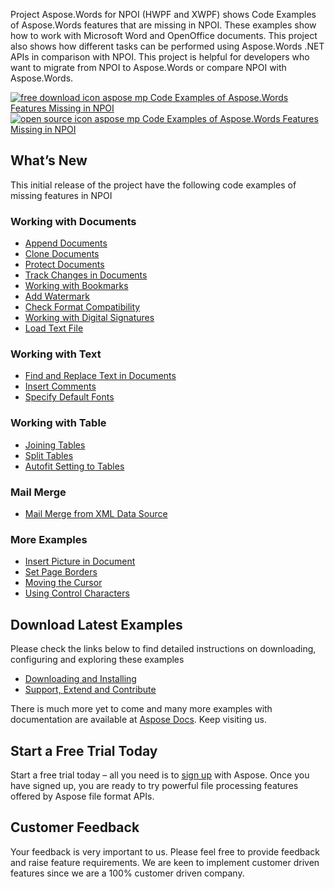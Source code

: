 <div class="entry-content">
<p>Project Aspose.Words for NPOI (HWPF and XWPF) shows Code Examples of Aspose.Words features that are missing in NPOI. These examples show how to work with Microsoft Word and OpenOffice documents. This project also shows how different tasks can be performed  using Aspose.Words .NET APIs in comparison with NPOI. This project is helpful for developers who want to migrate from NPOI to Aspose.Words or compare NPOI with Aspose.Words.</p>
<p><a title="Free Download - Aspose.Words for .NET in comparison with NPOI" href="https://asposenpoi.codeplex.com/releases/view/616437"><img title="Aspose.Words for .NET in comparison with NPOI" src="http://cdn.aspose.com/Images/marketplace/free-download-icon-aspose-mp.png" alt="free download icon aspose mp Code Examples of Aspose.Words Features Missing in NPOI" /></a> <a title="Source Code - Aspose.Words for .NET in comparison with NPOI " href="https://asposenpoi.codeplex.com/SourceControl/latest#Missing%20Features%20of%20NPOI%20HWPF%20and%20XWPF/"> <img title="Source Code - Aspose.Words for .NET in comparison with NPOI" src="http://cdn.aspose.com/Images/marketplace/open-source-icon-aspose-mp.png" alt="open source icon aspose mp Code Examples of Aspose.Words Features Missing in NPOI" /></a></p>
<h2>What&rsquo;s New</h2>
<p>This initial release of the project have the following code examples of missing features in NPOI</p>
<h3>Working with Documents</h3>
<ul>
<li><a title="9.3.1.1 Append Documents" href="https://docs.aspose.com/display/wordsnet/Append+Documents">Append Documents</a> </li>
<li><a title="9.3.1.2 Clone Documents" href="https://docs.aspose.com/display/wordsnet/Clone+Documents">Clone Documents</a> </li>
<li><a title="9.3.1.3 Protect Documents" href="https://docs.aspose.com/display/wordsnet/Protect+Documents">Protect Documents</a> </li>
<li><a title="9.3.1.4 Track Changes in Documents" href="https://docs.aspose.com/display/wordsnet/Track+Changes+in+Documents">Track Changes in Documents</a> </li>
<li><a title="9.3.1.5 Working with Bookmarks" href="https://docs.aspose.com/display/wordsnet/Working+with+Bookmarks+in+NPOI">Working with Bookmarks</a> </li>
<li><a title="9.3.1.6 Add Watermark" href="https://docs.aspose.com/display/wordsnet/Add+Watermark">Add Watermark</a> </li>
<li><a title="9.3.1.7 Check Format Compatibility" href="https://docs.aspose.com/display/wordsnet/Check+Format+Compatibility+in+NPOI">Check Format Compatibility</a> </li>
<li><a title="9.3.1.8 Working with Digital Signatures" href="https://docs.aspose.com/display/wordsnet/Working+with+Digital+Signatures+in+NPOI">Working with Digital Signatures</a> </li>
<li><a title="9.3.1.9 Load Text File" href="https://docs.aspose.com/display/wordsnet/Load+Text+File">Load Text File</a> </li>
</ul>
<h3>Working with Text</h3>
<ul>
<li><a title="9.3.2.1 Find and Replace Text in Documents" href="https://docs.aspose.com/display/wordsnet/Find+and+Replace+Text+in+Documents">Find and Replace Text in Documents</a> </li>
<li><a title="9.3.2.2 Insert Comments" href="https://docs.aspose.com/display/wordsnet/Insert+Comments">Insert Comments</a> </li>
<li><a title="9.3.2.3 Specify Default Fonts" href="https://docs.aspose.com/display/wordsnet/Specify+Default+Fonts">Specify Default Fonts</a> </li>
</ul>
<h3>Working with Table</h3>
<ul>
<li><a title="9.3.3.1 Joining Tables" href="https://docs.aspose.com/display/wordsnet/Joining+Tables+in+NPOI">Joining Tables</a> </li>
<li><a title="9.3.3.2 Split Tables" href="https://docs.aspose.com/display/wordsnet/Split+Tables+in+NPOI">Split Tables</a> </li>
<li><a title="9.3.3.3 Autofit Setting to Tables" href="https://docs.aspose.com/display/wordsnet/Autofit+Setting+to+Tables">Autofit Setting to Tables</a> </li>
</ul>
<h3>Mail Merge</h3>
<ul>
<li><a title="9.3.4.1 Mail Merge from XML Data Source" href="https://docs.aspose.com/display/wordsnet/Mail+Merge+from+XML+Data+Source">Mail Merge from XML Data Source</a> </li>
</ul>
<h3>More Examples</h3>
<ul>
<li><a title="9.3.5.1 Insert Picture in Document" href="https://docs.aspose.com/display/wordsnet/Insert+Picture+in+Document">Insert Picture in Document</a> </li>
<li><a title="9.3.5.2 Set Page Borders" href="https://docs.aspose.com/display/wordsnet/Set+Page+Borders">Set Page Borders</a> </li>
<li><a title="9.3.5.3 Moving the Cursor" href="https://docs.aspose.com/display/wordsnet/Moving+the+Cursor+in+NPOI">Moving the Cursor</a> </li>
<li><a title="9.3.5.4 Using Control Characters" href="https://docs.aspose.com/display/wordsnet/Using+Control+Characters+in+NPOI">Using Control Characters</a> </li>
</ul>
<h2>Download Latest Examples</h2>
<p>Please check the links below to find detailed instructions on downloading, configuring and exploring these examples</p>
<ul>
<li><a href="https://docs.aspose.com/display/wordsnet/Aspose.Words+.NET+for+NPOI#Aspose.Words.NETforNPOI-DownloadingandInstalling">Downloading and Installing</a> </li>
<li><a href="https://docs.aspose.com/display/wordsnet/Aspose.Words+.NET+for+NPOI#Aspose.Words.NETforNPOI-Support%2CExtendandContribute">Support, Extend and Contribute</a> </li>
</ul>
<p>There is much more yet to come and many more examples with documentation are available at <a href="https://docs.aspose.com/display/wordsnet/Home">Aspose Docs</a>. Keep visiting us.</p>
<h2>Start a Free Trial Today</h2>
<p>Start a free trial today &ndash; all you need is to <a href="https://idsrv.asposeptyltd.com/identity/signup?clientId=prod.community.aspose"> sign up</a> with Aspose. Once you have signed up, you are ready to try powerful file processing features offered by Aspose file format APIs.</p>
<h2>Customer Feedback</h2>
<p>Your feedback is very important to us. Please feel free to provide feedback and raise feature requirements. We are keen to implement customer driven features since we are a 100% customer driven company.</p>
</div>
